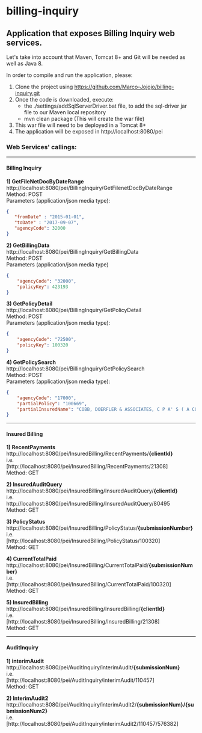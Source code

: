 # billing-inquiry
## Application that exposes Billing Inquiry web services.

Let's take into account that Maven, Tomcat 8+ and Git will be needed as well as Java 8.

In order to compile and run the application, please:

1. Clone the project using https://github.com/Marco-Jojojo/billing-inquiry.git
2. Once the code is downloaded, execute:
    * the ./settings/addSqlServerDriver.bat file, to add the sql-driver jar file to our Maven local repository
    * mvn clean package (This will create the war file)
3. This war file will need to be deployed in a Tomcat 8+
4. The application will be exposed in http://localhost:8080/pei

### Web Services' callings:
___

#### **Billing Inquiry**

**1) GetFileNetDocByDateRange** <br/>
http://localhost:8080/pei/BillingInquiry/GetFilenetDocByDateRange<br/>
Method: POST<br/>
Parameters (application/json media type):
```json
{
   "fromDate" : "2015-01-01",
   "toDate" : "2017-09-07",
   "agencyCode": 32000
}
```

**2) GetBillingData** <br/>
http://localhost:8080/pei/BillingInquiry/GetBillingData<br/>
Method: POST<br/>
Parameters (application/json media type)
```json
{
    "agencyCode": "32000",
    "policyKey": 423193
}
```

**3) GetPolicyDetail** <br/>
http://localhost:8080/pei/BillingInquiry/GetPolicyDetail<br/>
Method: POST<br/>
Parameters (application/json media type):
```json
{
    "agencyCode": "72500",
    "policyKey": 100320
}
```

**4) GetPolicySearch** <br/>
http://localhost:8080/pei/BillingInquiry/GetPolicySearch<br/>
Method: POST<br/>
Parameters (application/json media type):
```json
{
    "agencyCode": "17000",
    "partialPolicy": "100669",
    "partialInsuredName": "COBB, DOERFLER & ASSOCIATES, C P A' S ( A CORP )"
}
```
___

#### **Insured Billing**

**1) RecentPayments** <br/>
http://localhost:8080/pei/InsuredBilling/RecentPayments/<b>{clientId}</b><br/>
i.e.<br/>
[http://localhost:8080/pei/InsuredBilling/RecentPayments/21308]<br/>
Method: GET<br/>

**2) InsuredAuditQuery** <br/>
http://localhost:8080/pei/InsuredBilling/InsuredAuditQuery/<b>{clientId}</b><br/>
i.e.<br/>
http://localhost:8080/pei/InsuredBilling/InsuredAuditQuery/80495<br/>
Method: GET<br/>

**3) PolicyStatus** <br />
http://localhost:8080/pei/InsuredBilling/PolicyStatus/<b>{submissionNumber}</b><br />
i.e.<br/>
[http://localhost:8080/pei/InsuredBilling/PolicyStatus/100320]<br/>
Method: GET<br/>

**4) CurrentTotalPaid** <br />
http://localhost:8080/pei/InsuredBilling/CurrentTotalPaid/<b>{submissionNumber}</b><br />
i.e.<br/>
[http://localhost:8080/pei/InsuredBilling/CurrentTotalPaid/100320]<br/>
Method: GET<br/>

**5) InsuredBilling** <br/>
http://localhost:8080/pei/InsuredBilling/InsuredBilling/<b>{clientId}</b><br/>
i.e.<br/>
[http://localhost:8080/pei/InsuredBilling/InsuredBilling/21308]<br/>
Method: GET<br/>

___


#### **AuditInquiry**

**1) interimAudit**<br />
http://localhost:8080/pei/AuditInquiry/interimAudit/<b>{submissionNum}</b><br />
i.e.<br />
[http://localhost:8080/pei/AuditInquiry/interimAudit/110457]<br />
Method: GET<br />

**2) InterimAudit2**<br />
http://localhost:8080/pei/AuditInquiry/interimAudit2/<b>{submissionNum}/{submissionNum2}</b><br />
i.e.<br />
[http://localhost:8080/pei/AuditInquiry/interimAudit2/110457/576382]<br />